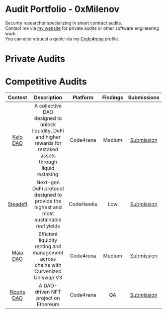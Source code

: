 # Audit Portfolio - 0xMilenov

Security researcher specializing in smart contract audits.                 
Contact me via [my website](https://0xmilenov.xyz/) for private audits or other software engineering work.        
You can also request a quote via my [Code4rena](https://code4rena.com/@0xMilenov) profile.

# Private Audits
 

# Competitive Audits
| Contest | Description | Platform | Findings | Submissions |
|:-------:|:-----------:|:--------:|:--------:|:-----------:|
| [Kelp DAO](https://code4rena.com/reports/2023-11-kelp) | A collective DAO designed to unlock liquidity, DeFi and higher rewards for restaked assets through liquid restaking. | Code4rena | Medium | [Submission](https://github.com/code-423n4/2023-11-kelp-findings/issues/148) |
| [Steadefi](https://www.codehawks.com/contests/clo38mm260001la08daw5cbuf) | Next-gen DeFi protocol designed to provide the highest and most sustainable real yields | CodeHawks | Low | [Submission](https://www.codehawks.com/submissions/clo38mm260001la08daw5cbuf/51) | 
| [Maia DAO](https://code4rena.com/contests/2023-05-maia-dao-ecosystem#top) | Efficient liquidity renting and management across chains with Curvenized Uniswap V3 | Code4rena | Medium | [Submission](https://github.com/code-423n4/2023-05-maia-findings/issues/372) | 
| [Nouns DAO](https://code4rena.com/contests/2023-07-nouns-dao#top) | A DAO-driven NFT project on Ethereum | Code4rena | QA | [Submission](https://github.com/code-423n4/2023-07-nounsdao-findings/blob/main/data/0xMilenov-Q.md) |
